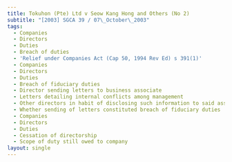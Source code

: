 ```yaml
---
title: Tokuhon (Pte) Ltd v Seow Kang Hong and Others (No 2)
subtitle: "[2003] SGCA 39 / 07\_October\_2003"
tags:
  - Companies
  - Directors
  - Duties
  - Breach of duties
  - 'Relief under Companies Act (Cap 50, 1994 Rev Ed) s 391(1)'
  - Companies
  - Directors
  - Duties
  - Breach of fiduciary duties
  - Director sending letters to business associate
  - Letters detailing internal conflicts among management
  - Other directors in habit of disclosing such information to said associate
  - Whether sending of letters constituted breach of fiduciary duties
  - Companies
  - Directors
  - Duties
  - Cessation of directorship
  - Scope of duty still owed to company
layout: single
---
```


